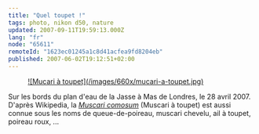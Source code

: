 ```yaml
---
title: "Quel toupet !"
tags: photo, nikon d50, nature
updated: 2007-09-11T19:59:13.000Z
lang: "fr"
node: "65611"
remoteId: "1623ec01245a1c8d41acfea9fd8204eb"
published: 2007-06-02T19:12:51+02:00
---
```

 


<figure class="object-center"><a href="/images/mucari-a-toupet.jpg">![Mucari à toupet](/images/660x/mucari-a-toupet.jpg)
</a></figure>




 
Sur les bords du plan d'eau de la Jasse à Mas de Londres, le 28 avril 2007. D'après Wikipedia, la [*Muscari comosum*](http://fr.wikipedia.org/wiki/Muscari_comosum) (Muscari à toupet) est aussi connue sous les noms de queue-de-poireau, muscari chevelu, ail à toupet, poireau roux, ...


